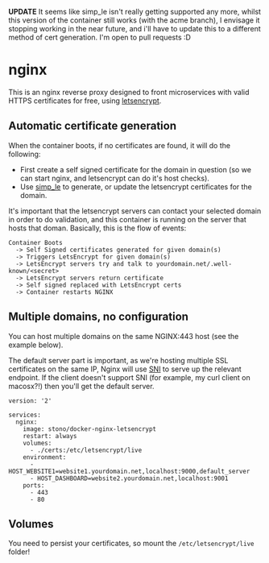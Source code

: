 **UPDATE** It seems like simp_le isn't really getting supported any more, whilst this version of the container still works (with the acme branch), I envisage it stopping working in the near future, and i'll have to update this to a different method of cert generation.  I'm open to pull requests :D

# nginx
This is an nginx reverse proxy designed to front microservices with valid HTTPS certificates for free, using [letsencrypt](https://letsencrypt.org/).

## Automatic certificate generation
When the container boots, if no certificates are found, it will do the following:

  - First create a self signed certificate for the domain in question (so we can start nginx, and letsencrypt can do it's host checks).
  - Use [simp_le](https://github.com/kuba/simp_le) to generate, or update the letsencrypt certificates for the domain.

It's important that the letsencrypt servers can contact your selected domain in order to do validation, and this container is running on the server that hosts that doman.  Basically, this is the flow of events:
```
Container Boots 
  -> Self Signed certificates generated for given domain(s)
  -> Triggers LetsEncrypt for given domain(s)
  -> LetsEncrypt servers try and talk to yourdomain.net/.well-known/<secret>
  -> LetsEncrypt servers return certificate
  -> Self signed replaced with LetsEncrypt certs
  -> Container restarts NGINX
```

## Multiple domains, no configuration
You can host multiple domains on the same NGINX:443 host (see the example below).

The default server part is important, as we're hosting multiple SSL certificates on the same IP, Nginx will use [SNI](https://en.wikipedia.org/wiki/Server_Name_Indication) to serve up the relevant endpoint.  If the client doesn't support SNI (for example, my curl client on macosx?!) then you'll get the default server. 

```
version: '2'

services:
  nginx:
    image: stono/docker-nginx-letsencrypt 
    restart: always
	volumes:
	  - ./certs:/etc/letsencrypt/live
    environment:
      - HOST_WEBSITE1=website1.yourdomain.net,localhost:9000,default_server
      - HOST_DASHBOARD=website2.yourdomain.net,localhost:9001
    ports:
      - 443
      - 80
```

## Volumes
You need to persist your certificates, so mount the `/etc/letsencrypt/live` folder!
